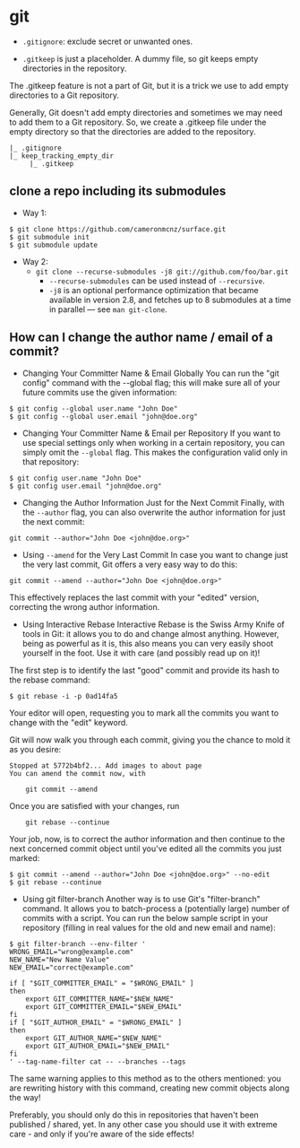 # git

- `.gitignore`: exclude secret or unwanted ones.

- `.gitkeep` is just a placeholder. A dummy file, so git keeps empty directories in the repository.

The .gitkeep feature is not a part of Git, but it is a trick we use to add empty directories to a Git repository.

Generally, Git doesn't add empty directories and sometimes we may need to add them to a Git repository. So, we create a .gitkeep file under the empty directory so that the directories are added to the repository.

```
|_ .gitignore
|_ keep_tracking_empty_dir
     |_ .gitkeep
```

## clone a repo including its submodules
- Way 1:
```
$ git clone https://github.com/cameronmcnz/surface.git
$ git submodule init
$ git submodule update
```

- Way 2:
  - `git clone --recurse-submodules -j8 git://github.com/foo/bar.git`
    - `--recurse-submodules` can be used instead of `--recursive`.
    - `-j8` is an optional performance optimization that became available in version 2.8, and fetches up to 8 submodules at a time in parallel — see `man git-clone`.

## How can I change the author name / email of a commit?

- Changing Your Committer Name & Email Globally
You can run the "git config" command with the --global flag; this will make sure all of your future commits use the given information:
```
$ git config --global user.name "John Doe"
$ git config --global user.email "john@doe.org"
```

- Changing Your Committer Name & Email per Repository
If you want to use special settings only when working in a certain repository, you can simply omit the `--global` flag. This makes the configuration valid only in that repository:
```
$ git config user.name "John Doe"
$ git config user.email "john@doe.org"
```

- Changing the Author Information Just for the Next Commit
Finally, with the `--author` flag, you can also overwrite the author information for just the next commit:
```
git commit --author="John Doe <john@doe.org>"
```

- Using `--amend` for the Very Last Commit
In case you want to change just the very last commit, Git offers a very easy way to do this:
```
git commit --amend --author="John Doe <john@doe.org>"
```

This effectively replaces the last commit with your "edited" version, correcting the wrong author information.

- Using Interactive Rebase
Interactive Rebase is the Swiss Army Knife of tools in Git: it allows you to do and change almost anything. However, being as powerful as it is, this also means you can very easily shoot yourself in the foot. Use it with care (and possibly read up on it)!

The first step is to identify the last "good" commit and provide its hash to the rebase command:
```
$ git rebase -i -p 0ad14fa5
```

Your editor will open, requesting you to mark all the commits you want to change with the "edit" keyword.

Git will now walk you through each commit, giving you the chance to mold it as you desire:
```
Stopped at 5772b4bf2... Add images to about page
You can amend the commit now, with

    git commit --amend
```

Once you are satisfied with your changes, run
```
    git rebase --continue
```
Your job, now, is to correct the author information and then continue to the next concerned commit object until you've edited all the commits you just marked:
```
$ git commit --amend --author="John Doe <john@doe.org>" --no-edit
$ git rebase --continue
```


- Using git filter-branch
Another way is to use Git's "filter-branch" command. It allows you to batch-process a (potentially large) number of commits with a script.
You can run the below sample script in your repository (filling in real values for the old and new email and name):
```
$ git filter-branch --env-filter '
WRONG_EMAIL="wrong@example.com"
NEW_NAME="New Name Value"
NEW_EMAIL="correct@example.com"

if [ "$GIT_COMMITTER_EMAIL" = "$WRONG_EMAIL" ]
then
    export GIT_COMMITTER_NAME="$NEW_NAME"
    export GIT_COMMITTER_EMAIL="$NEW_EMAIL"
fi
if [ "$GIT_AUTHOR_EMAIL" = "$WRONG_EMAIL" ]
then
    export GIT_AUTHOR_NAME="$NEW_NAME"
    export GIT_AUTHOR_EMAIL="$NEW_EMAIL"
fi
' --tag-name-filter cat -- --branches --tags
```

The same warning applies to this method as to the others mentioned: you are rewriting history with this command, creating new commit objects along the way!

Preferably, you should only do this in repositories that haven't been published / shared, yet. In any other case you should use it with extreme care - and only if you're aware of the side effects!

